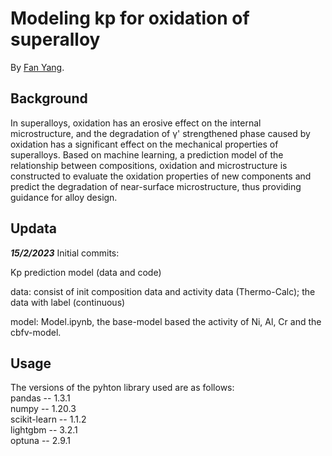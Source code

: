 # Modeling kp for oxidation of superalloy
By [Fan Yang](https://github.com/fanYang-X).

## Background  
In superalloys, oxidation has an erosive effect on the internal microstructure, and the degradation of γ' strengthened phase caused by oxidation has a significant effect on the mechanical properties of superalloys. Based on machine learning, a prediction model of the relationship between compositions, oxidation and microstructure is constructed to evaluate the oxidation properties of new components and predict the degradation of near-surface microstructure, thus providing guidance for alloy design.

## Updata

***15/2/2023***
Initial commits:

Kp prediction model (data and code)   

   data: consist of init composition data and activity data (Thermo-Calc); the data with label (continuous) 
   
   model: Model.ipynb, the base-model based the activity of Ni, Al, Cr and the cbfv-model. 
   

## Usage 

The versions of the pyhton library used are as follows:  
pandas -- 1.3.1  
numpy -- 1.20.3  
scikit-learn -- 1.1.2  
lightgbm -- 3.2.1  
optuna -- 2.9.1

